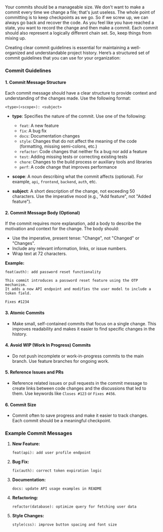 Your commits should be a manageable size. We don't want to make a commit every time we change a file; that's just useless. 
The whole point of committing is to keep checkpoints as we go.
So if we screw up, we can always go back and recover the code.
As you feel like you have reached a state, you want to record the change and then make a commit.
Each commit should also represent a logically different chain set. So, keep things from mixing up.

Creating clear commit guidelines is essential for maintaining a well-organized and understandable project history.
Here’s a structured set of commit guidelines that you can use for your organization:

### Commit Guidelines

#### 1. **Commit Message Structure**
Each commit message should have a clear structure to provide context and understanding of the changes made. Use the following format:

```
<type>(<scope>): <subject>
```

- **type**: Specifies the nature of the commit. Use one of the following:
  - `feat`: A new feature
  - `fix`: A bug fix
  - `docs`: Documentation changes
  - `style`: Changes that do not affect the meaning of the code (formatting, missing semi-colons, etc.)
  - `refactor`: Code changes that neither fix a bug nor add a feature
  - `test`: Adding missing tests or correcting existing tests
  - `chore`: Changes to the build process or auxiliary tools and libraries
  - `perf`: A code change that improves performance

- **scope**: A noun describing what the commit affects (optional). For example, `api`, `frontend`, `backend`, `auth`, etc.

- **subject**: A short description of the change, not exceeding 50 characters. Use the imperative mood (e.g., "Add feature", not "Added feature").

#### 2. **Commit Message Body (Optional)**
If the commit requires more explanation, add a body to describe the motivation and context for the change. The body should:
- Use the imperative, present tense: "Change", not "Changed" or "Changes".
- Include any relevant information, links, or issue numbers.
- Wrap text at 72 characters.

**Example:**
```
feat(auth): add password reset functionality

This commit introduces a password reset feature using the OTP mechanism. 
It adds a new API endpoint and modifies the user model to include a token field.

Fixes #1234
```

#### 3. **Atomic Commits**
- Make small, self-contained commits that focus on a single change. This improves readability and makes it easier to find specific changes in the history.

#### 4. **Avoid WIP (Work In Progress) Commits**
- Do not push incomplete or work-in-progress commits to the main branch. Use feature branches for ongoing work.

#### 5. **Reference Issues and PRs**
- Reference related issues or pull requests in the commit message to create links between code changes and the discussions that led to them. Use keywords like `Closes #123` or `Fixes #456`.

#### 6. **Commit Size**
- Commit often to save progress and make it easier to track changes. Each commit should be a meaningful checkpoint.

### Example Commit Messages

1. **New Feature:**
   ```
   feat(api): add user profile endpoint
   ```
   
2. **Bug Fix:**
   ```
   fix(auth): correct token expiration logic
   ```
   
3. **Documentation:**
   ```
   docs: update API usage examples in README
   ```
   
4. **Refactoring:**
   ```
   refactor(database): optimize query for fetching user data
   ```

5. **Style Changes:**
   ```
   style(css): improve button spacing and font size
   ```
